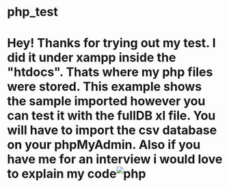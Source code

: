 # php_test

# Hey! Thanks for trying out my test. I did it under xampp inside the "htdocs". Thats where my php files were stored. This example shows the sample imported however you can test it with the fullDB xl file. You will have to import the csv database on your phpMyAdmin. Also if you have me for an interview i would love to explain my code![php](https://user-images.githubusercontent.com/82602169/192159087-a382eeb6-8569-4947-988c-24cdf5cb5b3c.png)
